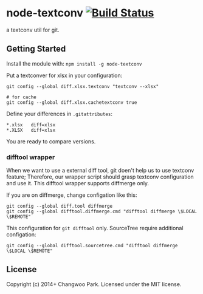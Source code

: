 # node-textconv [![Build Status](https://secure.travis-ci.org/pismute/node-textconv.png?branch=master)](http://travis-ci.org/pismute/node-textconv)

a textconv util for git.

## Getting Started

Install the module with: `npm install -g node-textconv`

Put a textconver for xlsx in your configuration:

```
git config --global diff.xlsx.textconv "textconv --xlsx"

# for cache
git config --global diff.xlsx.cachetextconv true
```

Define your differences in `.gitattributes`:

```
*.xlsx   diff=xlsx
*.XLSX   diff=xlsx
```

You are ready to compare versions.

### difftool wrapper

When we want to use a external diff tool, git doen't help us to use textconv feature; Therefore, our wrapper script should grasp textconv configuration and use it. This difftool wrapper supports diffmerge only.

If you are on diffmerge, change configation like this:

```
git config --global diff.tool diffmerge
git config --global difftool.diffmerge.cmd "difftool diffmerge \$LOCAL \$REMOTE"
```

This configuration for `git difftool` only. SourceTree require additional configation:

```
git config --global difftool.sourcetree.cmd "difftool diffmerge \$LOCAL \$REMOTE"
```

## License
Copyright (c) 2014+ Changwoo Park. Licensed under the MIT license.
